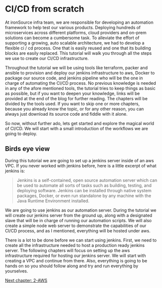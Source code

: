 # CI/CD from scratch

At ironSource infra team, we are responsible for developing an automation framework to help test our various products.
Deploying hundreds of microservices across different platforms, cloud providers and on-prem solutions can become a cumbersome
task. To alleviate the effort of supporting a growing, auto scalable architecture, we had to develop a flexible ci / cd process. One that is easily reused and one that its building blocks are easily replaced. 
This tutorial will walk you through all the steps we use to create our CI/CD infrastructure. 

Throughout the tutorial we will be using tools like terraform, packer and ansible to provision and deploy our jenkins infrastructure to aws, Docker to package our source code, and jenkins pipeline who will be the one in charge of automating the CI/CD process.
No previous knowledge is needed in any of the afore mentioned tools, the tutorial tries to keep things as basic as possible, but if you want to deepen your knowledge, 
links will be provided at the end of the blog for further reading. The chapters will be divided by the tools used. If you want to skip one or more 
chapters, because you already know the topic, or for any other reason, you can always just download its source code and fiddle with it alone. 

So now, without further ado, lets get started and explore the magical world of CI/CD. We will start with a small introduction of the workflows we are going to deploy. 

## Birds eye view

During this tutorial we are going to set up a jenkins server inside of an aws VPC. 
If you never worked with jenkins before, here is a little excerpt of what jenkins is: 

>Jenkins is a self-contained, open source automation server which can be used to automate all sorts of tasks such as building, testing, and deploying software. Jenkins can be installed through native system packages, Docker, or even run standalone by any machine with the Java Runtime Environment installed.

We are going to use jenkins as our automation server. 
During the tutorial we will create our jenkins server from the ground up, 
along with a designated slave that will be in charge of running our automation scripts. 
We will also create a simple node web server to demonstrate the capabilities of our CI/CD process, and as I mentioned, 
everything will be hosted under aws.

There is a lot to be done before we can start using jenkins. First, we need to create all the infrastructure 
needed to host a production ready jenkins server. 
The following chapters will focus on setting up the aws infrastructure required for hosting our jenkins server. We will 
start with creating a VPC and continue from there.
Also, everything is going to be hands on so you should follow along and try and run everything by yourselves.

[Next chapter: 2-AWS](https://github.com/ironSource/ci-cd-from-scratch/tree/master/src/tutorial/2-aws) 
